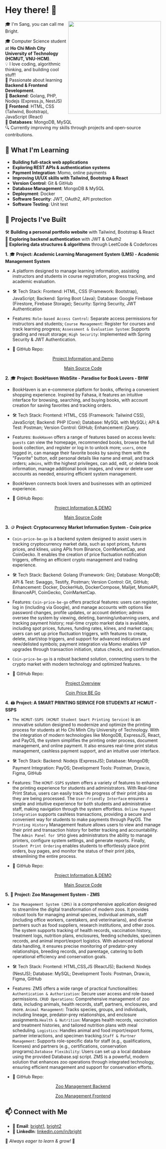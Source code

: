 # Hey there! 👋  
<img align='right' src="https://cdn.dribbble.com/users/730703/screenshots/6581243/avento.gif" width="300">
🎓 I'm Sang, you can call me Bright.

🎓 Computer Science student at **Ho Chi Minh City University of Technology (HCMUT, VNU-HCM)**.
<br>
💡 I love coding, algorithmic thinking, and building cool stuff!
<br>
🌱 Passionate about learning **Backend & Frontend Development**.  
🔹 **Backend**: Golang, PHP, Nodejs (Express.js, NestJS)  
🔹 **Frontend**: HTML, CSS (Tailwind, Bootstrap), JavaScript (React)   
🔹 **Databases**: MongoDB, MySQL  
🔍 Currently improving my skills through projects and open-source contributions.  


## 🚀 What I'm Learning  
- **Building full-stack web applications**  
- **Exploring REST APIs & authentication systems**
- **Payment Integration**: Momo, online payments 
- **Improving UI/UX skills with Tailwind, Bootstrap & React**  
- **Version Control**: Git & GitHub  
- **Database Management**: MongoDB & MySQL
- **Deployment**: Docker
- **Software Security**: JWT, OAuth2, API protection
- **Software Testing**: Unit test
  
## 🚀 Projects I've Built

🛠 **Building a personal portfolio website** with Tailwind, Bootstrap & React  
📖 **Exploring backend authentication** with JWT & OAuth2  
📖 **Exploring data structures & algorithms** through LeetCode & Codeforces  

**1.** 🎓 **Project: Academic Learning Management System (LMS) - Academic Management System**
- A platform designed to manage learning information, assisting instructors and students in course registration, progress tracking, and academic evaluation.
- 🛠 Tech Stack: Frontend: HTML, CSS (Framework: Bootstrap), JavaScript; Backend: Spring Boot (Java); Database: Google Firebase (Firestore, Firebase Storage); Security: Spring Security, JWT Authentication
- Features:
  `Role-based Access Control`: Separate access permissions for instructors and students; `Course Management`: Register for courses and track learning progress; `Assessment & Evaluation System`: Supports grading and result storage; `High Security`: Implemented with Spring Security & JWT Authentication.
  
- 📌 GitHub Repo:
<p align="center">
  <a href="https://github.com/Sangquangnqs/Academic_Management_System">Project Information and Demo </a>
</p>

<p align="center">
  <a href="https://github.com/NguyenVu04/BTL">Main Source Code</a>
</p>

**2.** 🎓 **Project: BookHaven WebSite - Paradise for Book Lovers - BHW**
- BookHaven is an e-commerce platform for books, offering a convenient shopping experience. Inspired by Fahasa, it features an intuitive interface for browsing, searching, and buying books, with account creation for saving favorites and tracking orders.
- 🛠 Tech Stack: Frontend: HTML, CSS (Framework: Tailwind CSS), JavaScript; Backend: PHP (Core); Database: MySQL with MySQLi; API & Test: Postman; Version Control: GitHub; Enhancement: jQuery.
- Features:
  `BookHaven` offers a range of features based on access levels: `guests` can view the homepage, recommended books, browse the full book collection, and register or log in to unlock more; `users`, once logged in, can manage their favorite books by saving them with the "Favorite" button, edit personal details like name and email, and track orders; `admins`, with the highest privileges, can add, edit, or delete book information, manage additional book images, and view or delete user accounts as needed, ensuring efficient system management.
- BookHaven connects book lovers and businesses with an optimized experience.

- 📌 GitHub Repo:
<p align="center">
  <a href="https://github.com/Sangquangnqs/BookHaven_Website">Project Information & DEMO</a>
</p>

<p align="center">
  <a href="https://github.com/DanteBartel/HK232_Web_Nh-m_18_BTL">Main Source Code</a>
</p>

**3.** 🪙 **Project: Cryptocurrency Market Information System - Coin price**
- `Coin-price-be-go` is a backend system designed to assist users in tracking cryptocurrency market data, such as spot prices, futures prices, and klines, using APIs from Binance, CoinMarketCap, and CoinGecko. It enables the creation of price fluctuation notification triggers, offering an efficient crypto management and trading experience.
- 🛠 Tech Stack: Backend: Golang (Framework: Gin); Database: MongoDB; API & Test: Swaggo, Testify, Postman; Version Control: Git, GitHub; Enhancement: Docker, DockerHub, DockerCompose, Mailjet, MomoAPI, BinanceAPI, CoinGecko, CoinMarketCap.
- Features:
  `Coin-price-be-go` offers practical features: users can register, log in (including via Google), and manage accounts with options like password changes, profile updates, or account deletion; admins oversee the system by viewing, deleting, banning/unbanning users, and tracking payment history; real-time crypto market data is available, including spot prices, futures, funding rates, klines, and market caps; users can set up price fluctuation triggers, with features to create, delete, start/stop triggers, and support for advanced indicators and new/delisted symbols; payment integration via Momo enables VIP upgrades through transaction initiation, status checks, and confirmation.
- `Coin-price-be-go` is a robust backend solution, connecting users to the crypto market with modern technology and optimized features.

- 📌 GitHub Repo:
<p align="center">
  <a href="https://github.com/dath-241">Project Overview</a>
</p>

<p align="center">
  <a href="https://github.com/dath-241/coin-price-be-go">Coin Price BE Go</a>
</p>

**4.** 🖨️ **Project: A SMART PRINTING SERVICE FOR STUDENTS AT HCMUT - SSPS**
- `The HCMUT-SSPS (HCMUT Student Smart Printing Service)` is an innovative solution designed to modernize and optimize the printing process for students at Ho Chi Minh City University of Technology. With the integration of modern technologies like MongoDB, ExpressJS, React, and PayOS, the system simplifies the printing order process, document management, and online payment. It also ensures real-time print status management, cashless payment support, and an intuitive user interface.
- 🛠 Tech Stack: Backend: Nodejs (ExpressJS); Database: MongoDB; Payment Integration: PayOS; Development Tools: Postman, Draw.io, Figma, GitHub
- Features:
  The `HCMUT-SSPS` system offers a variety of features to enhance the printing experience for students and administrators. With Real-time Print Status, users can easily track the progress of their print jobs as they are being processed. The `User-Friendly Interface` ensures a simple and intuitive experience for both students and administrative staff, making navigation through the system effortless. `Online Payment Integration` supports cashless transactions, providing a secure and convenient way for students to make payments through PayOS. The `Printing History` Management feature allows users to view and manage their print and transaction history for better tracking and accountability. The `Admin Panel for SPSO` gives administrators the ability to manage printers, configure system settings, and generate reports. Finally, `Student Print Ordering` enables students to effortlessly place print orders, buy pages, and monitor the status of their print jobs, streamlining the entire process.

- 📌 GitHub Repo:
<p align="center">
  <a href="https://github.com/Sangquangnqs/Smart_Printing_Service">Project Information & DEMO</a>
</p>

<p align="center">
  <a href="https://github.com/ngochidung2111/CNPM">Main Source Code</a>
</p>

**5.** 🐼 **Project: Zoo Management System - ZMS**
- `Zoo Management System (ZMS)` is a comprehensive application designed to streamline the digital transformation of modern zoos. It provides robust tools for managing animal species, individual animals, staff (including office workers, caretakers, and veterinarians), and diverse partners such as food suppliers, research institutions, and other zoos. The system supports tracking of health records, vaccination history, treatment logs, nutrition plans, enclosures, feeding schedules, specimen records, and animal import/export logistics. With advanced relational data handling, it ensures precise monitoring of predator-prey relationships, breeding records, and parentage, catering to both operational efficiency and conservation goals.
- 🛠 Tech Stack: Frontend: HTML,CSS,JS (ReactJS); Backend: Nodejs (NestJS); Database: MySQL; Development Tools: Postman, Draw.io, Figma, GitHub
- Features:
  ZMS offers a wide range of practical functionalities: `Authentication & Authorization`: Secure user access and role-based permissions. `CRUD Operations`: Comprehensive management of zoo data, including animals, health records, staff, partners, enclosures, and more. `Animal Management`: Tracks species, groups, and individuals, including lineage, predator-prey relationships, and enclosure assignments.`Health & Nutrition`: Manages health records, vaccination and treatment histories, and tailored nutrition plans with meal scheduling. `Logistics`: Handles animal and food import/export forms, partner interactions, and specimen tracking.`Staff & Partner Management`: Supports role-specific data for staff (e.g., qualifications, licenses) and partners (e.g., certifications, conservation programs).`Database Flexibility`: Users can set up a local database using the provided Database.sql script.
ZMS is a powerful, modern solution that enhances zoo operations through integrated technology, ensuring efficient management and support for conservation efforts.

- 📌 GitHub Repo:
<p align="center">
  <a href="https://github.com/tuitensonne/Zoo-backend">Zoo Management Backend</a>
</p>

<p align="center">
  <a href="https://github.com/tuitensonne/Zoo-frontend">Zoo Management Frontend</a>
</p>


## 📫 Connect with Me  
- 📧 **Email**: [bright1](sangquangnqs@gmail.com), [bright2](sang.nguyennqs@hcmut.edu.vn)
- 💼 **LinkedIn**: [linkedin.com/in/bright](https://linkedin.com/in/bright)  

🌱 *Always eager to learn & grow!* 🚀  
